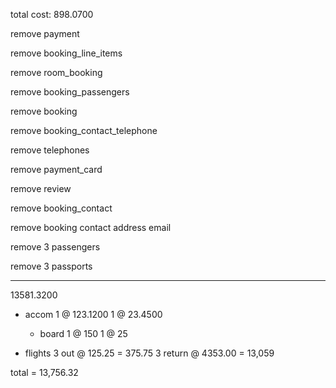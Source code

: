 total cost: 898.0700

remove payment

remove booking_line_items

remove room_booking

remove booking_passengers

remove booking

remove booking_contact_telephone

remove telephones 

remove payment_card

remove review

remove booking_contact

remove booking contact 
  address
  email

remove 3 passengers

remove 3 passports

---------------

13581.3200

- accom
  1 @ 123.1200
  1 @ 23.4500

  - board
  1 @ 150
  1 @ 25

- flights
  3 out @ 125.25 = 375.75
  3 return @ 4353.00 = 13,059

total = 13,756.32